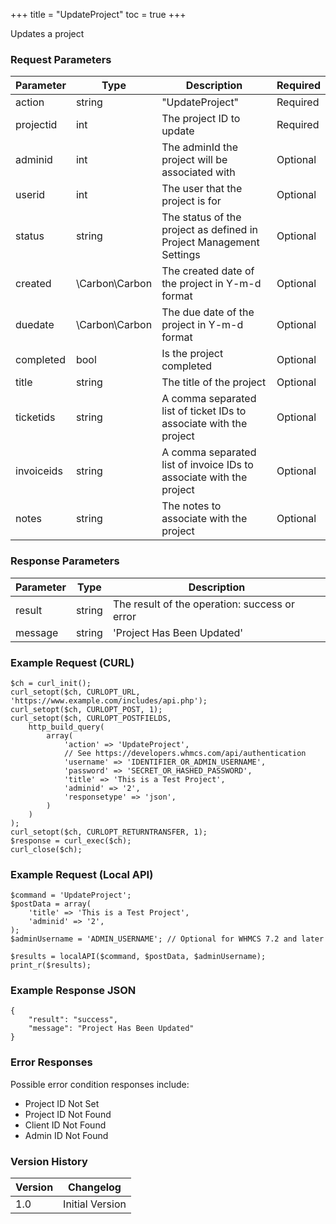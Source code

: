 +++
title = "UpdateProject"
toc = true
+++

Updates a project

### Request Parameters

| Parameter | Type | Description | Required |
| --------- | ---- | ----------- | -------- |
| action | string | "UpdateProject" | Required |
| projectid | int | The project ID to update | Required |
| adminid | int | The adminId the project will be associated with | Optional |
| userid | int | The user that the project is for | Optional |
| status | string | The status of the project as defined in Project Management Settings | Optional |
| created | \Carbon\Carbon | The created date of the project in Y-m-d format | Optional |
| duedate | \Carbon\Carbon | The due date of the project in Y-m-d format | Optional |
| completed | bool | Is the project completed | Optional |
| title | string | The title of the project | Optional |
| ticketids | string | A comma separated list of ticket IDs to associate with the project | Optional |
| invoiceids | string | A comma separated list of invoice IDs to associate with the project | Optional |
| notes | string | The notes to associate with the project | Optional |

### Response Parameters

| Parameter | Type | Description |
| --------- | ---- | ----------- |
| result | string | The result of the operation: success or error |
| message | string | 'Project Has Been Updated' |


### Example Request (CURL)

```
$ch = curl_init();
curl_setopt($ch, CURLOPT_URL, 'https://www.example.com/includes/api.php');
curl_setopt($ch, CURLOPT_POST, 1);
curl_setopt($ch, CURLOPT_POSTFIELDS,
    http_build_query(
        array(
            'action' => 'UpdateProject',
            // See https://developers.whmcs.com/api/authentication
            'username' => 'IDENTIFIER_OR_ADMIN_USERNAME',
            'password' => 'SECRET_OR_HASHED_PASSWORD',
            'title' => 'This is a Test Project',
            'adminid' => '2',
            'responsetype' => 'json',
        )
    )
);
curl_setopt($ch, CURLOPT_RETURNTRANSFER, 1);
$response = curl_exec($ch);
curl_close($ch);
```


### Example Request (Local API)

```
$command = 'UpdateProject';
$postData = array(
    'title' => 'This is a Test Project',
    'adminid' => '2',
);
$adminUsername = 'ADMIN_USERNAME'; // Optional for WHMCS 7.2 and later

$results = localAPI($command, $postData, $adminUsername);
print_r($results);
```


### Example Response JSON

```
{
    "result": "success",
    "message": "Project Has Been Updated"
}
```


### Error Responses

Possible error condition responses include:

* Project ID Not Set
* Project ID Not Found
* Client ID Not Found
* Admin ID Not Found


### Version History

| Version | Changelog |
| ------- | --------- |
| 1.0 | Initial Version |
